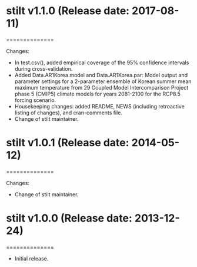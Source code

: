 # stilt v1.1.0 (Release date: 2017-08-11)
==============

Changes:

* In test.csv(), added empirical coverage of the 95% confidence intervals during cross-validation.
* Added Data.AR1Korea.model and Data.AR1Korea.par: Model output and parameter settings for a 2-parameter ensemble of Korean summer mean maximum temperature from 29 Coupled Model Intercomparison Project phase 5 (CMIP5) climate models for years 2081-2100 for the RCP8.5 forcing scenario.
* Housekeeping changes: added README, NEWS (including retroactive listing of changes), and cran-comments file.
* Change of stilt maintainer.

# stilt v1.0.1 (Release date: 2014-05-12)
==============

Changes:

* Change of stilt maintainer.

# stilt v1.0.0 (Release date: 2013-12-24)
==============

* Initial release.
